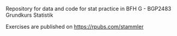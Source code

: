 Repository for data and code for stat practice in BFH G - BGP2483 Grundkurs Statistik

Exercises are published on https://rpubs.com/stammler
